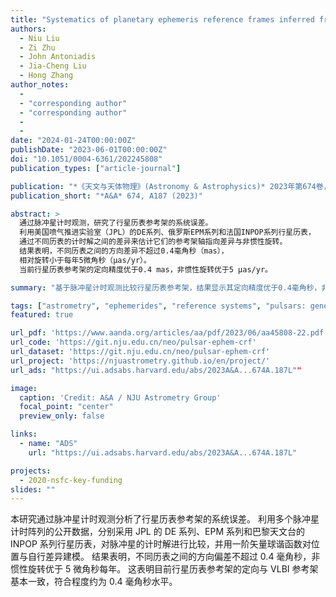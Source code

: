 ```yaml
---
title: "Systematics of planetary ephemeris reference frames inferred from pulsar timing astrometry"
authors:
  - Niu Liu
  - Zi Zhu
  - John Antoniadis
  - Jia-Cheng Liu
  - Hong Zhang
author_notes:
  - 
  - "corresponding author"
  - "corresponding author"
  - 
  - 
date: "2024-01-24T00:00:00Z"
publishDate: "2023-06-01T00:00:00Z"
doi: "10.1051/0004-6361/202245808"
publication_types: ["article-journal"]

publication: "*《天文与天体物理》(Astronomy & Astrophysics)* 2023年第674卷，编号A187"
publication_short: "*A&A* 674, A187 (2023)"

abstract: >
  通过脉冲星计时观测，研究了行星历表参考架的系统误差。
  利用美国喷气推进实验室（JPL）的DE系列、俄罗斯EPM系列和法国INPOP系列行星历表，
  通过不同历表的计时解之间的差异来估计它们的参考架轴指向差异与非惯性旋转。
  结果表明，不同历表之间的方向差异不超过0.4毫角秒（mas），
  相对旋转小于每年5微角秒（μas/yr）。
  当前行星历表参考架的定向精度优于0.4 mas，非惯性旋转优于5 μas/yr。

summary: "基于脉冲星计时观测比较行星历表参考架，结果显示其定向精度优于0.4毫角秒，非惯性旋转优于5微角秒每年。"

tags: ["astrometry", "ephemerides", "reference systems", "pulsars: general"]
featured: true

url_pdf: 'https://www.aanda.org/articles/aa/pdf/2023/06/aa45808-22.pdf'
url_code: 'https://git.nju.edu.cn/neo/pulsar-ephem-crf'
url_dataset: 'https://git.nju.edu.cn/neo/pulsar-ephem-crf'
url_project: 'https://njuastrometry.github.io/en/project/'
url_ads: "https://ui.adsabs.harvard.edu/abs/2023A&A...674A.187L""

image:
  caption: 'Credit: A&A / NJU Astrometry Group'
  focal_point: "center"
  preview_only: false

links:
  - name: "ADS"
    url: "https://ui.adsabs.harvard.edu/abs/2023A&A...674A.187L"

projects: 
  - 2020-nsfc-key-funding
slides: ""
---
```


本研究通过脉冲星计时观测分析了行星历表参考架的系统误差。
利用多个脉冲星计时阵列的公开数据，分别采用 JPL 的 DE 系列、EPM 系列和巴黎天文台的 INPOP 系列行星历表，对脉冲星的计时解进行比较，并用一阶矢量球谐函数对位置与自行差异建模。
结果表明，不同历表之间的方向偏差不超过 0.4 毫角秒，非惯性旋转优于 5 微角秒每年。
这表明目前行星历表参考架的定向与 VLBI 参考架基本一致，符合程度约为 0.4 毫角秒水平。
